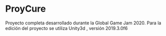 # ProyCure
Proyecto completa desarrollado  durante la Global Game Jam 2020.
Para la edición del proyecto se  utiliza  Unity3d , versión 2019.3.0f6
